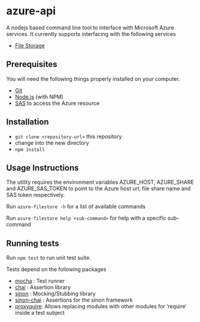 # azure-api

A nodejs based command line tool to interface with Microsoft Azure services.
It currently supports interfacing with the following services
* [File Storage](https://azure.microsoft.com/en-us/documentation/articles/storage-dotnet-how-to-use-files/#what-is-azure-file-storage)

## Prerequisites

You will need the following things properly installed on your computer.

* [Git](http://git-scm.com/)
* [Node.js](http://nodejs.org/) (with NPM)
* [SAS](https://azure.microsoft.com/en-us/documentation/articles/storage-dotnet-shared-access-signature-part-1/#what-is-a-shared-access-signature) to access the Azure resource

## Installation

* `git clone <repository-url>` this repository
* change into the new directory
* `npm install`

## Usage Instructions

The utility requires the environment variables AZURE_HOST, AZURE_SHARE and AZURE_SAS_TOKEN to point to the Azure host url, file share name and SAS token respectively.

Run `azure-filestore -h` for a list of available commands

Run `azure-filestore help <sub-command>` for help with a specific sub-command

## Running tests

Run `npm test` to run unit test suite.

Tests depend on the following packages
* [mocha](https://www.npmjs.com/package/mocha) : Test runner
* [chai](https://www.npmjs.com/package/chai) : Assertion library
* [sinon](https://www.npmjs.com/package/sinon) : Mocking/Stubbing library
* [sinon-chai](https://www.npmjs.com/package/sinon-chai) : Assertions for the sinon framework
* [proxyquire](https://www.npmjs.com/package/proxyquire): Allows replacing modules with other modules for ‘require’ inside a test subject
